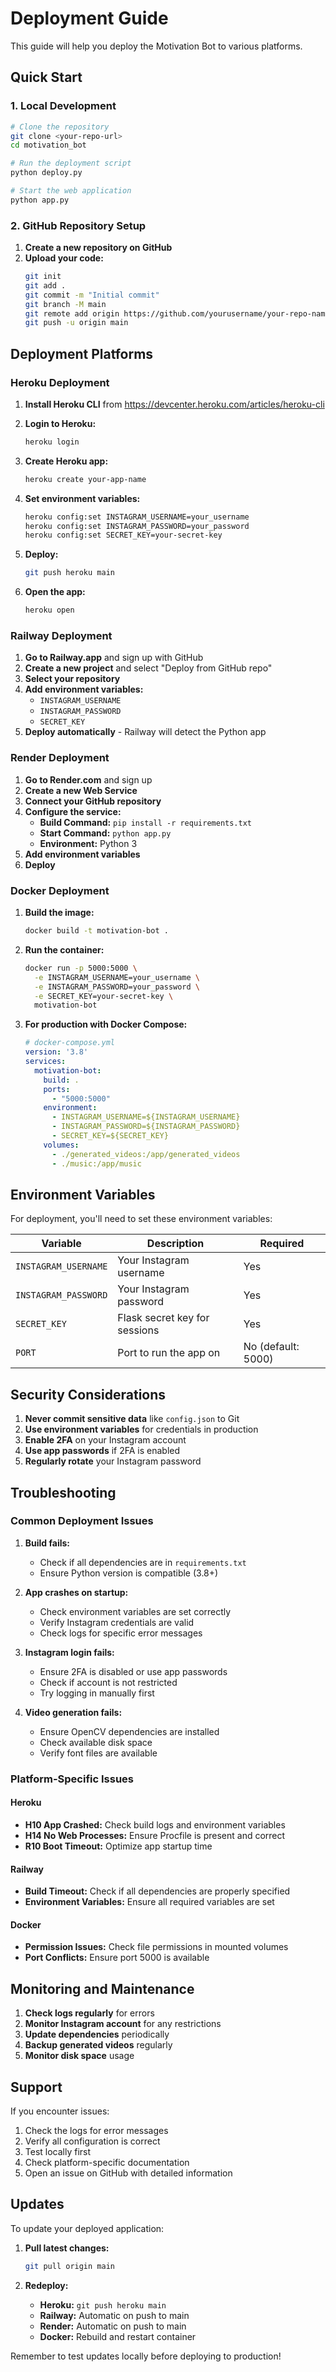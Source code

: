 # Deployment Guide

This guide will help you deploy the Motivation Bot to various platforms.

## Quick Start

### 1. Local Development
```bash
# Clone the repository
git clone <your-repo-url>
cd motivation_bot

# Run the deployment script
python deploy.py

# Start the web application
python app.py
```

### 2. GitHub Repository Setup

1. **Create a new repository on GitHub**
2. **Upload your code:**
   ```bash
   git init
   git add .
   git commit -m "Initial commit"
   git branch -M main
   git remote add origin https://github.com/yourusername/your-repo-name.git
   git push -u origin main
   ```

## Deployment Platforms

### Heroku Deployment

1. **Install Heroku CLI** from https://devcenter.heroku.com/articles/heroku-cli

2. **Login to Heroku:**
   ```bash
   heroku login
   ```

3. **Create Heroku app:**
   ```bash
   heroku create your-app-name
   ```

4. **Set environment variables:**
   ```bash
   heroku config:set INSTAGRAM_USERNAME=your_username
   heroku config:set INSTAGRAM_PASSWORD=your_password
   heroku config:set SECRET_KEY=your-secret-key
   ```

5. **Deploy:**
   ```bash
   git push heroku main
   ```

6. **Open the app:**
   ```bash
   heroku open
   ```

### Railway Deployment

1. **Go to Railway.app** and sign up with GitHub
2. **Create a new project** and select "Deploy from GitHub repo"
3. **Select your repository**
4. **Add environment variables:**
   - `INSTAGRAM_USERNAME`
   - `INSTAGRAM_PASSWORD`
   - `SECRET_KEY`
5. **Deploy automatically** - Railway will detect the Python app

### Render Deployment

1. **Go to Render.com** and sign up
2. **Create a new Web Service**
3. **Connect your GitHub repository**
4. **Configure the service:**
   - **Build Command:** `pip install -r requirements.txt`
   - **Start Command:** `python app.py`
   - **Environment:** Python 3
5. **Add environment variables**
6. **Deploy**

### Docker Deployment

1. **Build the image:**
   ```bash
   docker build -t motivation-bot .
   ```

2. **Run the container:**
   ```bash
   docker run -p 5000:5000 \
     -e INSTAGRAM_USERNAME=your_username \
     -e INSTAGRAM_PASSWORD=your_password \
     -e SECRET_KEY=your-secret-key \
     motivation-bot
   ```

3. **For production with Docker Compose:**
   ```yaml
   # docker-compose.yml
   version: '3.8'
   services:
     motivation-bot:
       build: .
       ports:
         - "5000:5000"
       environment:
         - INSTAGRAM_USERNAME=${INSTAGRAM_USERNAME}
         - INSTAGRAM_PASSWORD=${INSTAGRAM_PASSWORD}
         - SECRET_KEY=${SECRET_KEY}
       volumes:
         - ./generated_videos:/app/generated_videos
         - ./music:/app/music
   ```

## Environment Variables

For deployment, you'll need to set these environment variables:

| Variable | Description | Required |
|----------|-------------|----------|
| `INSTAGRAM_USERNAME` | Your Instagram username | Yes |
| `INSTAGRAM_PASSWORD` | Your Instagram password | Yes |
| `SECRET_KEY` | Flask secret key for sessions | Yes |
| `PORT` | Port to run the app on | No (default: 5000) |

## Security Considerations

1. **Never commit sensitive data** like `config.json` to Git
2. **Use environment variables** for credentials in production
3. **Enable 2FA** on your Instagram account
4. **Use app passwords** if 2FA is enabled
5. **Regularly rotate** your Instagram password

## Troubleshooting

### Common Deployment Issues

1. **Build fails:**
   - Check if all dependencies are in `requirements.txt`
   - Ensure Python version is compatible (3.8+)

2. **App crashes on startup:**
   - Check environment variables are set correctly
   - Verify Instagram credentials are valid
   - Check logs for specific error messages

3. **Instagram login fails:**
   - Ensure 2FA is disabled or use app passwords
   - Check if account is not restricted
   - Try logging in manually first

4. **Video generation fails:**
   - Ensure OpenCV dependencies are installed
   - Check available disk space
   - Verify font files are available

### Platform-Specific Issues

#### Heroku
- **H10 App Crashed:** Check build logs and environment variables
- **H14 No Web Processes:** Ensure Procfile is present and correct
- **R10 Boot Timeout:** Optimize app startup time

#### Railway
- **Build Timeout:** Check if all dependencies are properly specified
- **Environment Variables:** Ensure all required variables are set

#### Docker
- **Permission Issues:** Check file permissions in mounted volumes
- **Port Conflicts:** Ensure port 5000 is available

## Monitoring and Maintenance

1. **Check logs regularly** for errors
2. **Monitor Instagram account** for any restrictions
3. **Update dependencies** periodically
4. **Backup generated videos** regularly
5. **Monitor disk space** usage

## Support

If you encounter issues:

1. Check the logs for error messages
2. Verify all configuration is correct
3. Test locally first
4. Check platform-specific documentation
5. Open an issue on GitHub with detailed information

## Updates

To update your deployed application:

1. **Pull latest changes:**
   ```bash
   git pull origin main
   ```

2. **Redeploy:**
   - **Heroku:** `git push heroku main`
   - **Railway:** Automatic on push to main
   - **Render:** Automatic on push to main
   - **Docker:** Rebuild and restart container

Remember to test updates locally before deploying to production! 